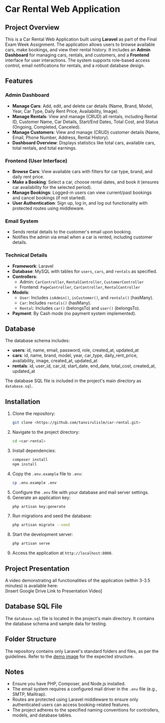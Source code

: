 # Car Rental Web Application

## Project Overview
This is a Car Rental Web Application built using **Laravel** as part of the Final Exam Week Assignment. The application allows users to browse available cars, make bookings, and view their rental history. It includes an **Admin Dashboard** for managing cars, rentals, and customers, and a **Frontend** interface for user interactions. The system supports role-based access control, email notifications for rentals, and a robust database design.

## Features

### Admin Dashboard
- **Manage Cars**: Add, edit, and delete car details (Name, Brand, Model, Year, Car Type, Daily Rent Price, Availability, Image).
- **Manage Rentals**: View and manage (CRUD) all rentals, including Rental ID, Customer Name, Car Details, Start/End Dates, Total Cost, and Status (Ongoing, Completed, Canceled).
- **Manage Customers**: View and manage (CRUD) customer details (Name, Email, Phone Number, Address, Rental History).
- **Dashboard Overview**: Displays statistics like total cars, available cars, total rentals, and total earnings.

### Frontend (User Interface)
- **Browse Cars**: View available cars with filters for car type, brand, and daily rent price.
- **Make a Booking**: Select a car, choose rental dates, and book it (ensures car availability for the selected period).
- **Manage Bookings**: Logged-in users can view current/past bookings and cancel bookings (if not started).
- **User Authentication**: Sign up, log in, and log out functionality with protected routes using middleware.

### Email System
- Sends rental details to the customer's email upon booking.
- Notifies the admin via email when a car is rented, including customer details.

### Technical Details
- **Framework**: Laravel
- **Database**: MySQL with tables for `users`, `cars`, and `rentals` as specified.
- **Controllers**:
  - Admin: `CarController`, `RentalController`, `CustomerController`
  - Frontend: `PageController`, `CarController`, `RentalController`
- **Models**:
  - `User`: Includes `isAdmin()`, `isCustomer()`, and `rentals()` (hasMany).
  - `Car`: Includes `rentals()` (hasMany).
  - `Rental`: Includes `car()` (belongsTo) and `user()` (belongsTo).
- **Payment**: By Cash mode (no payment system implemented).

## Database
The database schema includes:
- **users**: id, name, email, password, role, created_at, updated_at
- **cars**: id, name, brand, model, year, car_type, daily_rent_price, availability, image, created_at, updated_at
- **rentals**: id, user_id, car_id, start_date, end_date, total_cost, created_at, updated_at

The database SQL file is included in the project's main directory as `database.sql`.

## Installation
1. Clone the repository:
   ```bash
   git clone <https://github.com/tanvirulislm/car-rental.git>
   ```
2. Navigate to the project directory:
   ```bash
   cd <car-rental>
   ```
3. Install dependencies:
   ```bash
   composer install
   npm install
   ```
4. Copy the `.env.example` file to `.env`:
   ```bash
   cp .env.example .env
   ```
5. Configure the `.env` file with your database and mail server settings.
6. Generate an application key:
   ```bash
   php artisan key:generate
   ```
7. Run migrations and seed the database:
   ```bash
   php artisan migrate --seed
   ```
8. Start the development server:
   ```bash
   php artisan serve
   ```
9. Access the application at `http://localhost:8000`.

## Project Presentation
A video demonstrating all functionalities of the application (within 3-3.5 minutes) is available here:  
[Insert Google Drive Link to Presentation Video]

## Database SQL File
The `database.sql` file is located in the project's main directory. It contains the database schema and sample data for testing.

## Folder Structure
The repository contains only Laravel's standard folders and files, as per the guidelines. Refer to the [demo image](https://drive.google.com/file/d/1HNlQr9zixCLHealyqQLbftPg88G18Suu/view) for the expected structure.

## Notes
- Ensure you have PHP, Composer, and Node.js installed.
- The email system requires a configured mail driver in the `.env` file (e.g., SMTP, Mailtrap).
- Routes are protected using Laravel middleware to ensure only authenticated users can access booking-related features.
- The project adheres to the specified naming conventions for controllers, models, and database tables.
